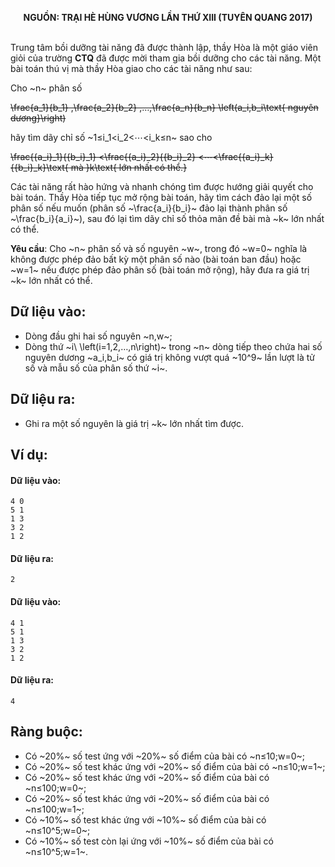 **<center>NGUỒN: TRẠI HÈ HÙNG VƯƠNG LẦN THỨ XIII (TUYÊN QUANG 2017)</center>**
<br>

Trung tâm bồi dưỡng tài năng đã được thành lập, thầy Hòa là một giáo viên giỏi của trường **CTQ** đã được mời tham gia bồi dưỡng cho các tài năng. Một bài toán thú vị mà thầy Hòa giao cho các tài năng như sau:

Cho ~n~ phân số

~~\frac{a_1}{b_1} ,\frac{a_2}{b_2} ,…,\frac{a_n}{b_n} \left(a_i,b_i\text{ nguyên dương}\right)~~

hãy tìm dãy chỉ số ~1≤i_1<i_2<⋯<i_k≤n~ sao cho

~~\frac{{a_i}_1}{{b_i}_1} <\frac{{a_i}_2}{{b_i}_2} <⋯<\frac{{a_i}_k}{{b_i}_k}\text{  mà }k\text{ lớn nhất có thể.}~~

Các tài năng rất hào hứng và nhanh chóng tìm được hướng giải quyết cho bài toán. Thầy Hòa tiếp tục mở rộng bài toán, hãy tìm cách đảo lại một số phân số nếu muốn (phân số ~\frac{a_i}{b_i}~  đảo lại thành phân số ~\frac{b_i}{a_i}~), sau đó lại tìm dãy chỉ số thỏa mãn đề bài mà ~k~ lớn nhất có thể.

**Yêu cầu**: Cho ~n~ phân số và số nguyên ~w~, trong đó ~w=0~ nghĩa là không được phép đảo bất kỳ một phân số nào (bài toán ban đầu) hoặc ~w=1~ nếu được phép đảo phân số (bài toán mở rộng), hãy đưa ra giá trị ~k~ lớn nhất có thể.

## Dữ liệu vào:
- Dòng đầu ghi hai số nguyên ~n,w~;
- Dòng thứ ~i\ \left(i=1,2,…,n\right)~ trong ~n~ dòng tiếp theo chứa hai số nguyên dương ~a_i,b_i~ có giá trị không vượt quá ~10^9~ lần lượt là tử số và mẫu số của phân số thứ ~i~.

## Dữ liệu ra:
- Ghi ra một số nguyên là giá trị ~k~ lớn nhất tìm được.

## Ví dụ:
#### Dữ liệu vào:
```
4 0
5 1
1 3
3 2
1 2
```

#### Dữ liệu ra:
```
2
```

#### Dữ liệu vào:
```
4 1
5 1
1 3
3 2
1 2
```

#### Dữ liệu ra:
```
4
```

## Ràng buộc:
- Có ~20\%~ số test ứng với ~20\%~ số điểm của bài có ~n≤10;w=0~;
- Có ~20\%~ số test khác ứng với ~20\%~ số điểm của bài có ~n≤10;w=1~;
- Có ~20\%~ số test khác ứng với ~20\%~ số điểm của bài có ~n≤100;w=0~;
- Có ~20\%~ số test khác ứng với ~20\%~ số điểm của bài có ~n≤100;w=1~;
- Có ~10\%~ số test khác ứng với ~10\%~ số điểm của bài có ~n≤10^5;w=0~;
- Có ~10\%~ số test còn lại ứng với ~10\%~ số điểm của bài có ~n≤10^5;w=1~.